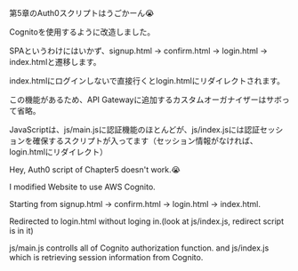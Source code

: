第5章のAuth0スクリプトはうごかーん😭

Cognitoを使用するように改造しました。

SPAというわけにはいかず、signup.html -> confirm.html -> login.html -> index.htmlと遷移します。

index.htmlにログインしないで直接行くとlogin.htmlにリダイレクトされます。

この機能があるため、API Gatewayに追加するカスタムオーガナイザーはサボって省略。

JavaScriptは、js/main.jsに認証機能のほとんどが、js/index.jsには認証セッションを確保するスクリプトが入ってます（セッション情報がなければ、login.htmlにリダイレクト）



Hey, Auth0 script of Chapter5 doesn't work.😭

I modified Website to use AWS Cognito.

Starting from signup.html -> confirm.html -> login.html -> index.html.

Redirected to login.html without loging in.(look at js/index.js, redirect script is in it)

js/main.js controlls all of Cognito authorization function.
and js/index.js which is retrieving session information from Cognito.



